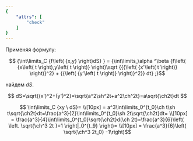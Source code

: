 ```yaml
---
{
    "attrs": [
        "check"
    ]
}
---
```


Применяя формулу:

$$ {\int\limits_C {f\left( {x,y} \right)dS} } = {\int\limits_\alpha ^\beta {f\left( {x\left( t \right),y\left( t \right)} \right)\sqrt {{{\left( {x'\left( t \right)} \right)}^2} + {{\left( {y'\left( t \right)} \right)}^2}} dt} ;}$$

найдем $dS$.

$$ dS=\sqrt{(x')^2+(y')^2}=\sqrt{a^2\sh^2t+a^2\ch^2t}=a\sqrt{\ch2t}dt $$

$$ \int\limits_C {xy \ dS}= \\[10px] = a^3\int\limits_0^{t_0}\ch t\sh t\sqrt{\ch2t}dt=\frac{a^3}{2}\int\limits_0^{t_0}\sh 2t\sqrt{\ch2t}dt= \\[10px] = \frac{a^3}{4}\int\limits_0^{t_0}\sqrt{\ch2t}d(\ch 2t)=\frac{a^3}{6}\left( \left. \sqrt{\ch^3 2t }=1 \right|_0^{t_9} \right)= \\[10px] = \frac{a^3}{6}\left( \sqrt{\ch^3 2t_0} -1\right)$$